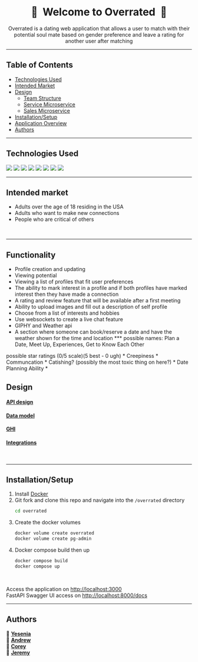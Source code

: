 <h1 align="center">💞&nbsp; Welcome to Overrated &nbsp;💞</h1>

<p align="center">Overrated is a dating web application that allows a user to match with their potential soul mate based on gender preference and leave a rating for another user after matching </p>
<hr>

## Table of Contents 
- [Technologies Used](#technologies-used)
- [Intended Market](#intended-market)
- [Design](#design)
    - [Team Structure](#team)
    - [Service Microservice](#service)
    - [Sales Microservice](#sale)
- [Installation/Setup](#installationsetup)
- [Application Overview](#application-overview)
- [Authors](#authors)

<hr>

## Technologies Used 
<img src="https://img.shields.io/badge/GIT-E44C30?style=for-the-badge&logo=git&logoColor=white"> <img src="https://img.shields.io/badge/npm-CB3837?style=for-the-badge&logo=npm&logoColor=white"> <img src="https://img.shields.io/badge/FastAPI-005571?style=for-the-badge&logo=fastapi"> <img src="https://img.shields.io/badge/React-20232A?style=for-the-badge&logo=react&logoColor=61DAFB"> <img src="https://img.shields.io/badge/Bootstrap-563D7C?style=for-the-badge&logo=bootstrap&logoColor=white"> <img src="https://img.shields.io/badge/Python-3776AB?style=for-the-badge&logo=python&logoColor=white"> <img src="https://img.shields.io/badge/PostgreSQL-316192?style=for-the-badge&logo=postgresql&logoColor=white"> <img src="https://img.shields.io/badge/Heroku-430098?style=for-the-badge&logo=heroku&logoColor=white">
<br>
<hr>

## Intended market 
* Adults over the age of 18 residing in the USA
* Adults who want to make new connections
* People who are critical of others
<br>
<hr>

## Functionality 
* Profile creation and updating 
* Viewing potential 
* Viewing a list of profiles that fit user preferences 
* The ability to mark interest in a profile and if both profiles have marked interest then they have made a connection
* A rating and review feature that will be available after a first meeting 
* Ability to upload images and fill out a description of self profile
* Choose from a list of interests and hobbies
* Use websockets to create a live chat feature
* GIPHY and Weather api
* A section where someone can book/reserve a date and have the weather shown for the time and location 
*** possible names: Plan a Date, Meet Up, Experiences, Get to Know Each Other 



possible star ratings (0/5 scale)(5 best - 0 ugh)
    * Creepiness
    * Communcation
    * Catishing? (possibly the most toxic thing on here?)
    * Date Planning Ability 
    *

## Design
#### [API design](docs/apis.md)
#### [Data model](docs/data-model.md)
#### [GHI](docs/ghi.md)
#### [Integrations](docs/integrations.md)
<br>
<hr>

## Installation/Setup
1. Install [Docker](https://docs.docker.com/get-docker/)
2. Git fork and clone this repo and navigate into the ```/overrated``` directory
    ```sh
    cd overrated
    ```
3. Create the docker volumes
    ```sh
    docker volume create overrated
    docker volume create pg-admin
    ```
4. Docker compose build then up
    ```sh
    docker compose build 
    docker compose up
    ```
<br>

Access the application on [http://localhost:3000](http://localhost:3000) <br>
FastAPI Swagger UI access on [http://localhost:8000/docs](http://localhost:8000/docs)
<br>
<hr>

## Authors
👤 [**Yesenia**](https://www.yeseniar.dev) <br>
👤 [**Andrew**](https://github.com/theandrewliu) <br>
👤 [**Corey**](https://gitlab.com/corey.daniel.edwards)<br>
👤 [**Jeremy**](https://gitlab.com/j.max.mao) <br>
